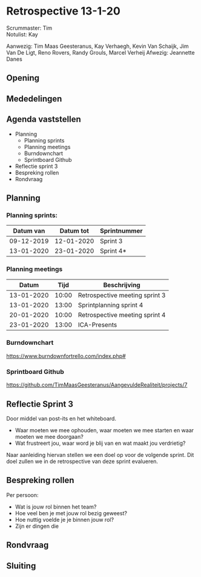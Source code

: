 # Retrospective 13-1-20

Scrummaster: Tim <br>
Notulist: Kay

Aanwezig: Tim Maas Geesteranus, Kay Verhaegh, Kevin Van Schaijk, Jim Van De Ligt, Reno Rovers, Randy Grouls, Marcel Verheij
Afwezig: Jeannette Danes

## Opening

## Mededelingen

## Agenda vaststellen

- Planning
  - Planning sprints
  - Planning meetings
  - Burndownchart
  - Sprintboard Github  
- Reflectie sprint 3
- Bespreking rollen
- Rondvraag

## Planning

### Planning sprints:

| Datum van  | Datum tot  | Sprintnummer |
| ---------- | ---------- | ------------ |
| 09-12-2019 | 12-01-2020 | Sprint 3     |
| 13-01-2020 | 23-01-2020 | Sprint 4\*   |

### Planning meetings

| Datum      | Tijd  | Beschrijving          |
| ---------- | ----- | --------------------- |
| 13-01-2020 | 10:00 | Retrospective meeting sprint 3 |
| 13-01-2020 | 13:00 | Sprintplanning sprint 4 |
| 20-01-2020 | 10:00 | Retrospective meeting sprint 4 |
| 23-01-2020 | 13:00 | ICA-Presents |


### Burndownchart
https://www.burndownfortrello.com/index.php#

### Sprintboard Github
https://github.com/TimMaasGeesteranus/AangevuldeRealiteit/projects/7

## Reflectie Sprint 3
Door middel van post-its en het whiteboard.

- Waar moeten we mee ophouden, waar moeten we mee starten en waar moeten we mee doorgaan?
- Wat frustreert jou, waar word je blij van en wat maakt jou verdrietig?

Naar aanleiding hiervan stellen we een doel op voor de volgende sprint. Dit doel zullen we in de retrospective van deze sprint evalueren. 

## Bespreking rollen
Per persoon:

- Wat is jouw rol binnen het team?
- Hoe veel ben je met jouw rol bezig geweest?
- Hoe nuttig voelde je je binnen jouw rol?
- Zijn er dingen die 

## Rondvraag

## Sluiting

